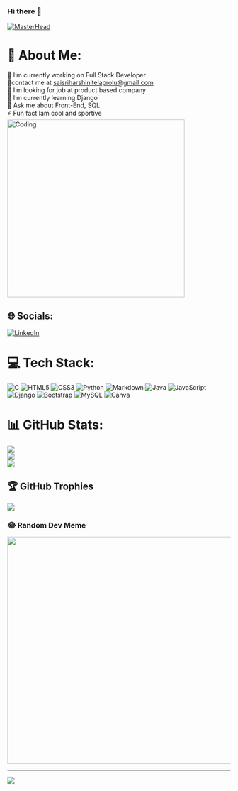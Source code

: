### Hi there 👋
[![MasterHead](https://www.digitalsolutionservices.com/img/services/web%20development.gif)](https://harshini003.io)
# 💫 About Me:
🔭 I’m currently working on Full Stack Developer<br>👯contact me at saisriharshinitelaprolu@gmail.com<br>🤝 I’m looking for job at product based company<br>🌱 I’m currently learning Django<br>💬 Ask me about Front-End, SQL<br>⚡ Fun fact Iam cool and sportive
<br>
<img align="center" alt="Coding" width="400" src="https://miro.medium.com/v2/resize:fit:800/1*mr7WXw8tgpMhqugKP2WhrA.gif">
<br>
## 🌐 Socials:
[![LinkedIn](https://img.shields.io/badge/LinkedIn-%230077B5.svg?logo=linkedin&logoColor=white)](https://linkedin.com/in/https://www.linkedin.com/in/saisriharshinitelaprolu) 
<br>

# 💻 Tech Stack:
![C](https://img.shields.io/badge/c-%2300599C.svg?style=for-the-badge&logo=c&logoColor=white) ![HTML5](https://img.shields.io/badge/html5-%23E34F26.svg?style=for-the-badge&logo=html5&logoColor=white) ![CSS3](https://img.shields.io/badge/css3-%231572B6.svg?style=for-the-badge&logo=css3&logoColor=white) ![Python](https://img.shields.io/badge/python-3670A0?style=for-the-badge&logo=python&logoColor=ffdd54) ![Markdown](https://img.shields.io/badge/markdown-%23000000.svg?style=for-the-badge&logo=markdown&logoColor=white) ![Java](https://img.shields.io/badge/java-%23ED8B00.svg?style=for-the-badge&logo=java&logoColor=white) ![JavaScript](https://img.shields.io/badge/javascript-%23323330.svg?style=for-the-badge&logo=javascript&logoColor=%23F7DF1E) ![Django](https://img.shields.io/badge/django-%23092E20.svg?style=for-the-badge&logo=django&logoColor=white) ![Bootstrap](https://img.shields.io/badge/bootstrap-%23563D7C.svg?style=for-the-badge&logo=bootstrap&logoColor=white) ![MySQL](https://img.shields.io/badge/mysql-%2300f.svg?style=for-the-badge&logo=mysql&logoColor=white) ![Canva](https://img.shields.io/badge/Canva-%2300C4CC.svg?style=for-the-badge&logo=Canva&logoColor=white)
<br>
# 📊 GitHub Stats:
![](https://github-readme-stats.vercel.app/api?username=harshini003&theme=highcontrast&hide_border=false&include_all_commits=true&count_private=true)<br/>
![](https://github-readme-streak-stats.herokuapp.com/?user=harshini003&theme=highcontrast&hide_border=false)<br/>
![](https://github-readme-stats.vercel.app/api/top-langs/?username=harshini003&theme=highcontrast&hide_border=false&include_all_commits=true&count_private=true&layout=compact)
<br>

## 🏆 GitHub Trophies
![](https://github-profile-trophy.vercel.app/?username=harshini003&theme=radical&no-frame=false&no-bg=true&margin-w=4)

### 😂 Random Dev Meme
<img src="https://rm.up.railway.app/" width="512px"/>

---
[![](https://visitcount.itsvg.in/api?id=harshini003&icon=9&color=12)](https://visitcount.itsvg.in)

<!-- Proudly created with GPRM ( https://gprm.itsvg.in ) -->
